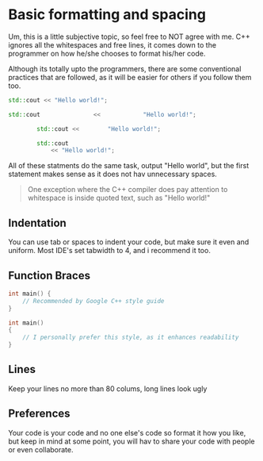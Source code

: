 # Basic formatting and spacing

Um, this is a little subjective topic, so feel free to NOT agree with me.
C++ ignores all the whitespaces and free lines, it comes down to the programmer on how he/she chooses 
to format his/her code.

Although its totally upto the programmers, there are some conventional practices that are followed,
as it will be easier for others if you follow them too.

```cpp
std::cout << "Hello world!";

std::cout               <<            "Hello world!";

		std::cout << 		"Hello world!";

		std::cout
			<< "Hello world!";
```

All of these statments do the same task, output "Hello world", but the first statement makes sense as it does not hav unnecessary spaces.

> One exception where the C++ compiler does pay attention to whitespace is inside quoted text, such as "Hello world!"

## Indentation

You can use tab or spaces to indent your code, but make sure it even and uniform. 
Most IDE's set tabwidth to 4, and i recommend it too.

## Function Braces

```cpp
int main() {
	// Recommended by Google C++ style guide
}
```

```cpp
int main() 
{
	// I personally prefer this style, as it enhances readability
}
```

## Lines 

Keep your lines no more than 80 colums, long lines look ugly

## Preferences

Your code is your code and no one else's code so format it how you like, but keep in mind
at some point, you will hav to share your code with people or even collaborate.
